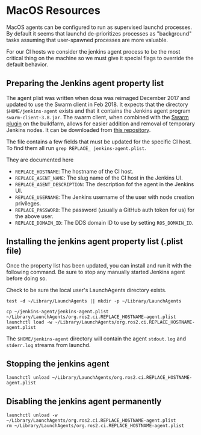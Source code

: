 # MacOS Resources

MacOS agents can be configured to run as supervised launchd processes.
By default it seems that launchd de-prioritizes processes as "background" tasks assuming that user-spawned processes are more valuable.

For our CI hosts we consider the jenkins agent process to be the most critical thing on the machine so we must give it special flags to override the default behavior.

## Preparing the Jenkins agent property list

The agent plist was written when dosa was reimaged December 2017 and updated to use the Swarm client in Feb 2018.
It expects that the directory `$HOME/jenkins-agent` exists and that it contains the Jenkins agent program `swarm-client-3.8.jar`.
The swarm client, when combined with the [Swarm plugin](https://plugins.jenkins.io/swarm) on the buildfarm, allows for easier addition and removal of temporary Jenkins nodes.
It can be downloaded from [this repository](https://repo.jenkins-ci.org/releases/org/jenkins-ci/plugins/swarm-client/).

The file contains a few fields that must be updated for the specific CI host.
To find them all run `grep REPLACE_ jenkins-agent.plist`.

They are documented here

- `REPLACE_HOSTNAME`: The hostname of the CI host.
- `REPLACE_AGENT_NAME`: The slug name of the CI host in the Jenkins UI.
- `REPLACE_AGENT_DESCRIPTION`: The description fof the agent in the Jenkins UI.
- `REPLACE_USERNAME`: The Jenkins username of the user with node creation privileges.
- `REPLACE_PASSWORD`: The password (usually a GitHub auth token for us) for the above user.
- `REPLACE_DOMAIN_ID`: The DDS domain ID to use by setting `ROS_DOMAIN_ID`.


## Installing the jenkins agent property list (.plist file)

Once the property list has been updated, you can install and run it with the following command.
Be sure to stop any manually started Jenkins agent before doing so.

Check to be sure the local user's LaunchAgents directory exists.

```
test -d ~/Library/LaunchAgents || mkdir -p ~/Library/LaunchAgents
```

```
cp ~/jenkins-agent/jenkins-agent.plist ~/Library/LaunchAgents/org.ros2.ci.REPLACE_HOSTNAME-agent.plist
launchctl load -w ~/Library/LaunchAgents/org.ros2.ci.REPLACE_HOSTNAME-agent.plist
```

The `$HOME/jenkins-agent` directory will contain the agent `stdout.log` and `stderr.log` streams from launchd.

## Stopping the jenkins agent

```
launchctl unload ~/Library/LaunchAgents/org.ros2.ci.REPLACE_HOSTNAME-agent.plist
```

## Disabling the jenkins agent permanently

```
launchctl unload -w ~/Library/LaunchAgents/org.ros2.ci.REPLACE_HOSTNAME-agent.plist
rm ~/Library/LaunchAgents/org.ros2.ci.REPLACE_HOSTNAME-agent.plist
```
